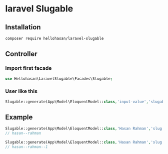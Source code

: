 # laravel Slugable

## Installation

```sh
composer require hellohasan/laravel-slugable
```

## Controller

### Import first facade

```php
use Hellohasan\LaravelSlugable\Facades\Slugable;
```

### User like this

```php
Slugable::generate(App\Model\EloquentModel::class,'input-value','slugable-column-name','separator');
```

## Example

```php
Slugable::generate(App\Model\EloquentModel::class,'Hasan Rahman','slug','--');
// hasan--rahman

Slugable::generate(App\Model\EloquentModel::class,'Hasan Rahman','slug','--');
// hasan--rahman--1
```
